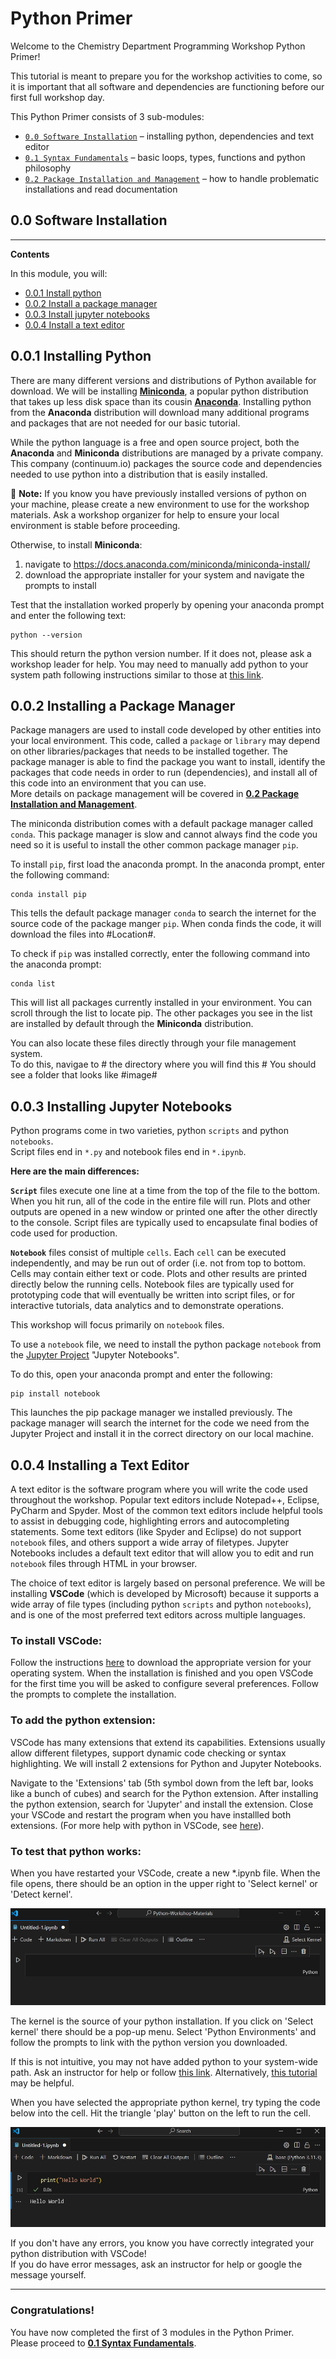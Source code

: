 # Python Primer  
Welcome to the Chemistry Department Programming Workshop Python Primer!  
   
This tutorial is meant to prepare you for the workshop activities to come, so it is important that all software and dependencies are functioning before our first full workshop day.  
  
This Python Primer consists of 3 sub-modules:  
* [`0.0 Software Installation`](./0.0_python_primer_software_installation.md) – installing python, dependencies and text editor  
* [`0.1 Syntax Fundamentals`](./0.1_python_primer_syntax_fundamentals.ipynb) – basic loops, types, functions and python philosophy  
* [`0.2 Package Installation and Management`](./0.2_python_primer_package_installation_and_management.md) – how to handle problematic installations and read documentation
## 0.0 Software Installation
---

**Contents**  
  
In this module, you will:
 * [0.0.1 Install python](#001-installing-python)
 * [0.0.2 Install a package manager](#002-installing-a-package-manager)
 * [0.0.3 Install jupyter notebooks](#003-installing-jupyter-notebooks)
 * [0.0.4 Install a text editor](#004-installing-a-text-editor)



## 0.0.1 Installing Python

There are many different versions and distributions of Python available for download. We will be installing **[Miniconda](https://docs.anaconda.com/miniconda/)**, a popular python distribution that takes up less disk space than its cousin **[Anaconda](https://www.anaconda.com/download/success)**. Installing python from the **Anaconda** distribution will download many additional programs and packages that are not needed for our basic tutorial. 
   
While the python language is a free and open source project, both the **Anaconda** and **Miniconda** distributions are managed by a private company. This company (continuum.io) packages the source code and dependencies needed to use python into a distribution that is easily installed.
  
:memo: **Note:** If you know you have previously installed versions of python on your machine, please create a new environment to use for the workshop materials. Ask a workshop organizer for help to ensure your local environment is stable before proceeding.

Otherwise, to install **Miniconda**:  
  
1. navigate to https://docs.anaconda.com/miniconda/miniconda-install/ 
1. download the appropriate installer for your system and navigate the prompts to install
  
Test that the installation worked properly by opening your anaconda prompt and enter the following text:  
```
python --version
```
This should return the python version number. If it does not, please ask a workshop leader for help. You may need to manually add python to your system path following instructions similar to those at [this link](https://realpython.com/add-python-to-path/).

## 0.0.2 Installing a Package Manager

Package managers are used to install code developed by other entities into your local environment. This code, called a `package` or `library` may depend on other libraries/packages that needs to be installed together. The package manager is able to find the package you want to install, identify the packages that code needs in order to run (dependencies), and install all of this code into an environment that you can use.  
More details on package management will be covered in [**0.2 Package Installation and Management**](0.2_python_primer_package_installation_and_management.md).
  
The miniconda distribution comes with a default package manager called `conda`. This package manager is slow and cannot always find the code you need so it is useful to install the other common package manager `pip`.  
  
To install `pip`, first load the anaconda prompt.
In the anaconda prompt, enter the following command:
```
conda install pip
```

This tells the default package manager `conda` to search the internet for the source code of the package manger `pip`. When conda finds the code, it will download the files into #Location#.

To check if `pip` was installed correctly, enter the following command into the anaconda prompt:
```
conda list
```
This will list all packages currently installed in your environment. You can scroll through the list to locate pip. The other packages you see in the list are installed by default through the **Miniconda** distribution.  
  
You can also locate these files directly through your file management system.  
To do this, navigae to # the directory where you will find this #
You should see a folder that looks like  #image#

## 0.0.3 Installing Jupyter Notebooks

Python programs come in two varieties, python `scripts` and python `notebooks`.  
Script files end in `*.py` and notebook files end in `*.ipynb`.  

**Here are the main differences:**  
  
**`Script`** files execute one line at a time from the top of the file to the bottom. When you hit run, all of the code in the entire file will run. Plots and other outputs are opened in a new window or printed one after the other directly to the console. Script files are typically used to encapsulate final bodies of code used for production.  
    
**`Notebook`** files consist of multiple `cells`. Each `cell` can be executed independently, and may be run out of order (i.e. not from top to bottom. Cells may contain either text or code. Plots and other results are printed directly below the running cells. Notebook files are typically used for prototyping code that will eventually be written into script files, or for interactive tutorials, data analytics and to demonstrate operations.  
  
This workshop will focus primarily on `notebook` files.  
  
To use a `notebook` file, we need to install the python package `notebook` from the [Jupyter Project](https://jupyter.org/install) "Jupyter Notebooks".  

To do this, open your anaconda prompt and enter the following:  
```
pip install notebook
```
  
This launches the pip package manager we installed previously. The package manager will search the internet for the code we need from the Jupyter Project and install it in the correct directory on our local machine.   
  

## 0.0.4 Installing a Text Editor  

A text editor is the software program where you will write the code used throughout the workshop. Popular text editors include Notepad++, Eclipse, PyCharm and Spyder. Most of the common text editors include helpful tools to assist in debugging code, highlighting errors and autocompleting statements. Some text editors (like Spyder and Eclipse) do not support `notebook` files, and others support a wide array of filetypes. Jupyter Notebooks includes a default text editor that will allow you to edit and run `notebook` files through HTML in your browser.  
  
The choice of text editor is largely based on personal preference. We will be installing **VSCode** (which is developed by Microsoft) because it supports a wide array of file types (including python `scripts` and python `notebooks`), and is one of the most preferred text editors across multiple languages.  

### To install VSCode:  
Follow the instructions [here](https://code.visualstudio.com/download) to download the appropriate version for your operating system. When the installation is finished and you open VSCode for the first time you will be asked to configure several preferences. Follow the prompts to complete the installation.  

### To add the python extension:  
VSCode has many extensions that extend its capabilities. Extensions usually allow different filetypes, support dynamic code checking or syntax highlighting. We will install 2 extensions for Python and Jupyter Notebooks.  
  
Navigate to the 'Extensions' tab (5th symbol down from the left bar, looks like a bunch of cubes) and search for the Python extension. After installing the python extension, search for 'Jupyter' and install the extension. Close your VSCode and restart the program when you have installled both extensions. (For more help with python in VSCode, see [here](https://code.visualstudio.com/docs/languages/python#:~:text=The%20Python%20and%20Jupyter%20extensions,as%20run%20and%20debug%20them.&text=You%20can%20also%20connect%20to,server%20to%20run%20your%20notebooks.)).

### To test that python works:  
When you have restarted your VSCode, create a new *.ipynb file. When the file opens, there should be an option in the upper right to 'Select kernel' or 'Detect kernel'.
  
![vscode_detect_kernel](../.images/vscode_kernel.png)  

The kernel is the source of your python installation. If you click on 'Select kernel' there should be a pop-up menu. Select 'Python Environments' and follow the prompts to link with the python version you downloaded.  
  
If this is not intuitive, you may not have added python to your system-wide path. Ask an instructor for help or follow [this link](https://realpython.com/add-python-to-path/). Alternatively, [this tutorial](https://code.visualstudio.com/docs/python/python-tutorial) may be helpful.  
  
When you have selected the appropriate python kernel, try typing the code below into the cell. Hit the triangle 'play' button on the left to run the cell.  
  
![vscode_hello-world](../.images/vscode_hello-world.png)  
   
If you don't have any errors, you know you have correctly integrated your python distribution with VSCode!  
If you do have error messages, ask an instructor for help or google the message yourself.  

---
### Congratulations!  
You have now completed the first of 3 modules in the Python Primer.  
Please proceed to [**0.1 Syntax Fundamentals**](./0.1_python_primer_syntax_fundamentals.ipynb).
